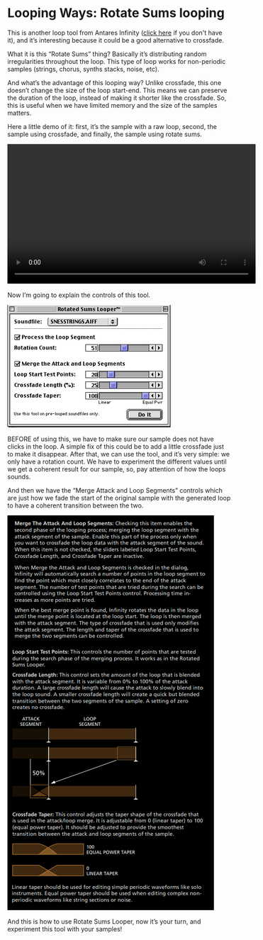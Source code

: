 # Looping Ways: Rotate Sums looping

This is another loop tool from Antares Infinity ([click here] if you don't have it),
and it’s interesting because it could be a good alternative to crossfade.

What it is this “Rotate Sums” thing? Basically it’s distributing random irregularities throughout the loop. This type of loop works for non-periodic samples (strings, chorus, synths stacks, noise, etc).

And what’s the advantage of this looping way? Unlike crossfade, this one doesn’t change the size of the loop start-end. This means we can preserve the duration of the loop, instead of making it shorter like the crossfade. So, this is useful when we have limited memory and the size of the samples matters.

Here a little demo of it: first, it’s the sample with a raw loop, second, the sample using crossfade, and finally, the sample using rotate sums.

<video width="560" height="315" controls>
  <source src="../assets/img/rotatesums/og43u8.mp4" type="video/mp4">
</video>

Now I’m going to explain the controls of this tool.

![rotate_sums_controls.png](assets/img/rotatesums/rotate_sums_controls.png)

BEFORE of using this, we have to make sure our sample does not have clicks in the loop.
A simple fix of this could be to add a little crossfade just to make it disappear. After that,
we can use the tool, and it’s very simple: we only have a rotation count.
We have to experiment the different values until we get a coherent result for our sample, so,
pay attention of how the loops sounds.

And then we have the “Merge Attack and Loop Segments” controls which are just how we fade the start
of the original sample with the generated loop to have a coherent transition between the two.

![crossfade_attack_loop_config.png](assets/img/rotatesums/crossfade_attack_loop_config.png)

And this is how to use Rotate Sums Looper, now it’s your turn, and experiment this tool with your samples!


[click here]: infinity.md
